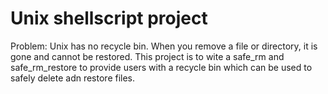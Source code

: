 # Unix shellscript project

Problem: Unix has no recycle bin. When you remove a file or directory, it is gone and cannot be restored. This project is to wite a safe_rm and safe_rm_restore to provide users with a recycle bin which can be used to safely delete adn restore files.